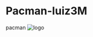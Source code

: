 # Pacman-luiz3M
pacman
<img src="[C:\Users\aluno\Pictures\Screenshots/aa.png](https://github.com/LuizMaff/Pacman-luiz3M/blob/main/aa.png)" alt="logo">
